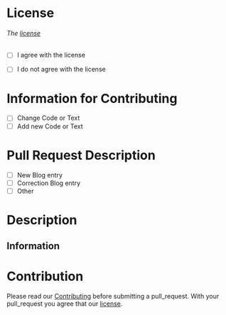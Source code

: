
# License
###### The [license](https://github.com/mtorials/hugo-mt32/blob/master/CONTRIBUTING.md)
* [ ] I agree with the license
* [ ] I do not agree with the license


# Information for Contributing

* [ ]  Change Code or Text
* [ ]  Add new Code or Text

# Pull Request Description

* [ ]  New Blog entry
* [ ]  Correction Blog entry
* [ ]  Other

# Description

<!-- Please describe briefly and in summary your pull request -->

## Information
<!-- Other additional information? -->

# Contribution

Please read our [Contributing](https://github.com/mtorials/hugo-mt32/blob/master/CONTRIBUTING.md) before submitting a pull_request.
With your pull_request you agree that our [license](https://creativecommons.org/licenses/by-nc-sa/4.0/).
